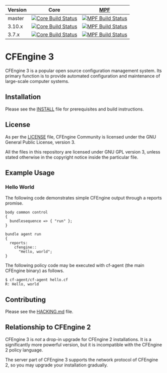 | Version | Core                                                                                                               | [MPF](https://github.com/cfengine/masterfiles)                                                                                  |
|---------|--------------------------------------------------------------------------------------------------------------------|---------------------------------------------------------------------------------------------------------------------------------|
|  master | [![Core Build Status](https://travis-ci.org/cfengine/core.svg?branch=master)](https://travis-ci.org/cfengine/core) | [![MPF Build Status](https://travis-ci.org/cfengine/masterfiles.svg?branch=master)](https://travis-ci.org/cfengine/masterfiles) |
|  3.10.x | [![Core Build Status](https://travis-ci.org/cfengine/core.svg?branch=3.10.x)](https://travis-ci.org/cfengine/core) | [![MPF Build Status](https://travis-ci.org/cfengine/masterfiles.svg?branch=3.10.x)](https://travis-ci.org/cfengine/masterfiles) |
|   3.7.x | [![Core Build Status](https://travis-ci.org/cfengine/core.svg?branch=3.7.x)](https://travis-ci.org/cfengine/core)  | [![MPF Build Status](https://travis-ci.org/cfengine/masterfiles.svg?branch=3.7.x)](https://travis-ci.org/cfengine/masterfiles)  |


# CFEngine 3

CFEngine 3 is a popular open source configuration management system. Its primary
function is to provide automated configuration and maintenance of large-scale
computer systems.

## Installation

Please see the [INSTALL](https://github.com/cfengine/core/blob/master/INSTALL)
file for prerequisites and build instructions.

## License

As per the [LICENSE](https://github.com/cfengine/core/blob/master/LICENSE) file,
CFEngine Community is licensed under the GNU General Public License, version 3.

All the files in this repository are licensed under GNU GPL version 3, unless
stated otherwise in the copyright notice inside the particular file.

## Example Usage

### Hello World

The following code demonstrates simple CFEngine output through a reports promise.

    body common control
    {
      bundlesequence => { "run" };
    }

    bundle agent run
    {
      reports:
        cfengine::
          "Hello, world";
    }

The following policy code may be executed with cf-agent (the main CFEngine binary) as follows.

    $ cf-agent/cf-agent hello.cf
    R: Hello, world

## Contributing

Please see the [HACKING.md](https://github.com/cfengine/core/blob/master/HACKING.md) file.

## Relationship to CFEngine 2

CFEngine 3 is *not* a drop-in upgrade for CFEngine 2 installations.  It is a
significantly more powerful version, but it is incompatible with the CFEngine 2
policy language.

The server part of CFEngine 3 supports the network protocol of CFEngine 2, so you may
upgrade your installation gradually.
